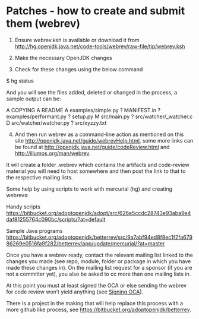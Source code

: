 # Patches - how to create and submit them (webrev)

1) Ensure webrev.ksh is available or download it from http://hg.openjdk.java.net/code-tools/webrev/raw-file/tip/webrev.ksh

2) Make the necessary OpenJDK changes

3) Check for these changes using the below command

$ hg status

And you will see the files added, deleted or changed in the process, a sample output can be:

A COPYING
A README
A examples/simple.py
? MANIFEST.in
? examples/performant.py
? setup.py
M src/main.py
? src/watcher/_watcher.c
D src/watcher/watcher.py
? src/xyzzy.txt

4) And then run webrev as a command-line action as mentioned on this site http://openjdk.java.net/guide/webrevHelp.html, some more links can be found at 
http://openjdk.java.net/guide/codeReview.html and http://illumos.org/man/webrev.

It will create a folder .webrev which contains the artifacts and code-review material you will need to host somewhere and then post the link to that to the respective mailing lists.

Some help by using scripts to work with mercurial (hg) and creating webrevs:

Handy scripts https://bitbucket.org/adoptopenjdk/adopt/src/626e5ccdc28743e93aba9e4daf81255764c090bc/scripts/?at=default

Sample Java programs
https://bitbucket.org/adoptopenjdk/betterrev/src/9a7abf94ed8f8ec1f2fa67986269e0516fa9f282/betterrev/app/update/mercurial/?at=master

Once you have a webrev ready, contact the relevant mailing list linked to the changes you made (see repo, module, folder or package in which you have made these changes in). On the mailing list request for a sponsor (if you are not a committer yet), you also be asked to cc more than one mailing lists in.

At this point you must at least signed the OCA or else sending the webrev for code review won’t yield anything (see [Signing OCA](about_oca_-_signing_the_oca.md)).

There is a project in the making that will help replace this process with a more github like process, see https://bitbucket.org/adoptopenjdk/betterrev.